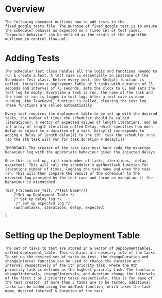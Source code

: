 # Overview
    The following document outlines how to add tests to the fixed_google_tests file. The purpose of fixed_google_test is to ensure the scheduler behaves as expected on a fixed set of test cases. "expected behavior" can be defined as the result of the algorithm outlined in control_flow.uml.

# Adding Tests
    The Scheduler Test class handles all the logic and functions needed to run & create a test. A test case is essentially an instance of the Scheduler Test class. Before every test, the SetUp() function is called, intializes a Deployment Table of 3 tasks with duration of 25 seconds and interval of 75 seconds; sets the clock to 0; and sets the test log to empty. Everytime a task is run, the name of the task and the time it ran is logged in test log. After a test case is done running, the TearDown() function is called, clearing the test log. These functions are called automatically. 

    Every test requires the deployment table to be set up with the desired tasks, the number of times the scheduler should be called (iterations), a vector of expected values of length iterations, and an int array of length iteration called Delay, which specifies how much delay to inject to a duration of a task. Delay[i] corresponds to adding a delay of length delay[i] to the ith  task the scheduler runs. (so the ith task will run for task.duration + delay[i])
    
    IMPORTANT: The creator of the test case must hard code the expected behaviour log with the approriate behaviour given the injected delays. 

    Once this is set up, call run(number of tasks, iterations,  delay, expected). This will call the scheduler's getNextTask function for iterations number of times, logging the task name and when the task ran. This will then compare the result of the scheduler to the expected log provided by the test case and throw an exception if the behaviour is mismatched.

    TEST_F(Scheduler_Test, /*Test Name*/){
        /*Set up Deployment Table */
        /* Set up delay log */
         /* Set up expected log */
        run(numtasks, iterations, delay, expected);

    }
    

# Setting up the Deployment Table 

    The set of tasks to test are stored in a vector of DeploymentTables, called deployment_table. This contains all nesecary info of the tasks. To set up the desired set of tasks to test, the changeDuration and changeInterval function can be used to change the duration and interval respectively of the ith priority task, where the 0th prioirity task is defined as the highest priority task. The functions change3intervals, change2intervals, and duration change the intervals of the first 3 or 2 priority tasks respectively, this is for ease of the test creator. If more than 3 tasks are to be tested, additional tasks can be added using the addTask function, which takes the task name, desired interval & duration of the task. 





